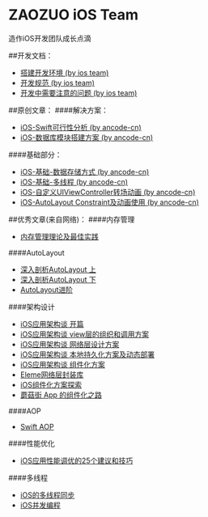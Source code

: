 # ZAOZUO iOS Team
造作iOS开发团队成长点滴

##开发文档：
* [搭建开发环境 (by ios team)](./doc/%E6%90%AD%E5%BB%BA%E5%BC%80%E5%8F%91%E7%8E%AF%E5%A2%83.md)
* [开发规范 (by ios team)](./doc/%E5%BC%80%E5%8F%91%E8%A7%84%E8%8C%83.md)
* [开发中需要注意的问题 (by ios team)](./doc/%E5%BC%80%E5%8F%91%E4%B8%AD%E9%9C%80%E8%A6%81%E6%B3%A8%E6%84%8F%E7%9A%84%E9%97%AE%E9%A2%98.md)

##原创文章：
####解决方案：
* [iOS-Swift可行性分析 (by ancode-cn)](./advanced/iOS-Swift%E5%8F%AF%E8%A1%8C%E6%80%A7%E5%88%86%E6%9E%90.md)
* [iOS-数据库模块搭建方案 (by ancode-cn)](./advanced/iOS-%E6%95%B0%E6%8D%AE%E5%BA%93%E6%A8%A1%E5%9D%97%E6%90%AD%E5%BB%BA%E6%96%B9%E6%A1%88.md)

####基础部分：
* [iOS-基础-数据存储方式 (by ancode-cn)](./base/iOS-%E5%9F%BA%E7%A1%80-%E6%95%B0%E6%8D%AE%E5%AD%98%E5%82%A8%E6%96%B9%E5%BC%8F.md)
* [iOS-基础-多线程 (by ancode-cn)](./base/iOS-%E5%9F%BA%E7%A1%80-%E5%A4%9A%E7%BA%BF%E7%A8%8B.md)
* [iOS-自定义UIViewController转场动画 (by ancode-cn)](./base/iOS-%E8%87%AA%E5%AE%9A%E4%B9%89UIViewController%E8%BD%AC%E5%9C%BA%E5%8A%A8%E7%94%BB.md)
* [iOS-AutoLayout Constraint及动画使用 (by ancode-cn)](./base/iOS-AutoLayout%20Constraint%E5%8F%8A%E5%8A%A8%E7%94%BB%E4%BD%BF%E7%94%A8.md)


##优秀文章(来自网络)：
####内存管理
* [内存管理理论及最佳实践](http://www.imooc.com/video/11075)

####AutoLayout
* [深入剖析AutoLayout 上](http://www.imooc.com/video/11069)
* [深入剖析AutoLayout 下](http://www.imooc.com/video/11070)
* [AutoLayout进阶](http://joywii.github.io/blog/2016/03/26/autolayoutjin-jie/)

####架构设计
* [iOS应用架构谈 开篇](http://casatwy.com/iosying-yong-jia-gou-tan-kai-pian.html)
* [iOS应用架构谈 view层的组织和调用方案](http://casatwy.com/iosying-yong-jia-gou-tan-viewceng-de-zu-zhi-he-diao-yong-fang-an.html)
* [iOS应用架构谈 网络层设计方案](http://casatwy.com/iosying-yong-jia-gou-tan-wang-luo-ceng-she-ji-fang-an.html)
* [iOS应用架构谈 本地持久化方案及动态部署](http://casatwy.com/iosying-yong-jia-gou-tan-ben-di-chi-jiu-hua-fang-an-ji-dong-tai-bu-shu.html)
* [iOS应用架构谈 组件化方案](http://casatwy.com/iOS-Modulization.html)
* [Eleme网络层封装库](https://github.com/Eleme-IMF/DRDNetworking)
* [iOS组件化方案探索](http://blog.cnbang.net/tech/3080/)
* [蘑菇街 App 的组件化之路](http://limboy.me/ios/2016/03/10/mgj-components.html)

####AOP
* [Swift AOP](http://nshipster.cn/swift-objc-runtime/)

####性能优化
* [iOS应用性能调优的25个建议和技巧](http://blog.jobbole.com/37984/)

####多线程
* [iOS的多线程同步](http://blog.zorro.im/posts/iOS-muti-threading-synchronization.html)
* [iOS并发编程](https://github.com/ming1016/study/wiki/iOS%E5%B9%B6%E5%8F%91%E7%BC%96%E7%A8%8B)
	
